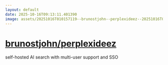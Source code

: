 ```yaml
---
layout: default
date: 2025-10-16T09:13:11.401390
image: assets/20251016T010157119--brunostjohn--perplexideez--20251016T065703167--cropped.png
---
```


# [brunostjohn/perplexideez](https://github.com/brunostjohn/perplexideez)

self-hosted AI search with multi-user support and SSO
